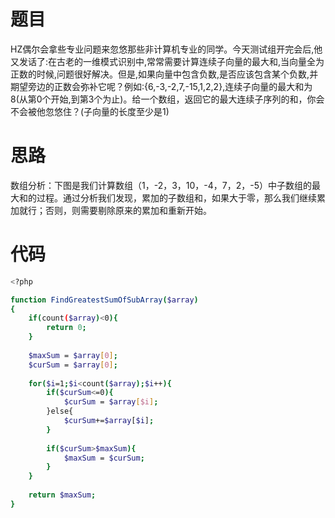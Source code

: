 # 题目
HZ偶尔会拿些专业问题来忽悠那些非计算机专业的同学。今天测试组开完会后,他又发话了:在古老的一维模式识别中,常常需要计算连续子向量的最大和,当向量全为正数的时候,问题很好解决。但是,如果向量中包含负数,是否应该包含某个负数,并期望旁边的正数会弥补它呢？例如:{6,-3,-2,7,-15,1,2,2},连续子向量的最大和为8(从第0个开始,到第3个为止)。给一个数组，返回它的最大连续子序列的和，你会不会被他忽悠住？(子向量的长度至少是1)

# 思路
数组分析：下图是我们计算数组（1，-2，3，10，-4，7，2，-5）中子数组的最大和的过程。通过分析我们发现，累加的子数组和，如果大于零，那么我们继续累加就行；否则，则需要剔除原来的累加和重新开始。
# 代码

```bash
<?php

function FindGreatestSumOfSubArray($array)
{
    if(count($array)<0){
        return 0;
    }
    
    $maxSum = $array[0];
    $curSum = $array[0];
    
    for($i=1;$i<count($array);$i++){
        if($curSum<=0){
            $curSum = $array[$i];
        }else{
            $curSum+=$array[$i];
        }
        
        if($curSum>$maxSum){
            $maxSum = $curSum;
        }
    }
    
    return $maxSum;
}

```